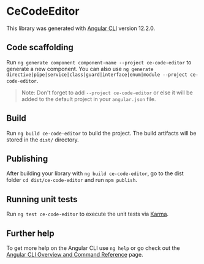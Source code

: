 # CeCodeEditor

This library was generated with [Angular CLI](https://github.com/angular/angular-cli) version 12.2.0.

## Code scaffolding

Run `ng generate component component-name --project ce-code-editor` to generate a new component. You can also use `ng generate directive|pipe|service|class|guard|interface|enum|module --project ce-code-editor`.
> Note: Don't forget to add `--project ce-code-editor` or else it will be added to the default project in your `angular.json` file. 

## Build

Run `ng build ce-code-editor` to build the project. The build artifacts will be stored in the `dist/` directory.

## Publishing

After building your library with `ng build ce-code-editor`, go to the dist folder `cd dist/ce-code-editor` and run `npm publish`.

## Running unit tests

Run `ng test ce-code-editor` to execute the unit tests via [Karma](https://karma-runner.github.io).

## Further help

To get more help on the Angular CLI use `ng help` or go check out the [Angular CLI Overview and Command Reference](https://angular.io/cli) page.
